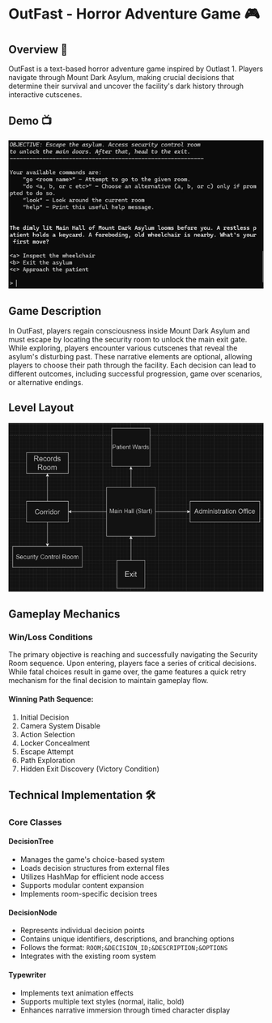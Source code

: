 # OutFast - Horror Adventure Game  🎮

## Overview 🌟
OutFast is a text-based horror adventure game inspired by Outlast 1. Players navigate through Mount Dark Asylum, making crucial decisions that determine their survival and uncover the facility's dark history through interactive cutscenes.

## Demo 📺

![OutFast Gameplay](/demo.gif)

## Game Description 
In OutFast, players regain consciousness inside Mount Dark Asylum and must escape by locating the security room to unlock the main exit gate. While exploring, players encounter various cutscenes that reveal the asylum's disturbing past. These narrative elements are optional, allowing players to choose their path through the facility. Each decision can lead to different outcomes, including successful progression, game over scenarios, or alternative endings.

## Level Layout
![Asylum Room Layout](docs/layout.png)

## Gameplay Mechanics

### Win/Loss Conditions
The primary objective is reaching and successfully navigating the Security Room sequence. Upon entering, players face a series of critical decisions. While fatal choices result in game over, the game features a quick retry mechanism for the final decision to maintain gameplay flow.

#### Winning Path Sequence:
1. Initial Decision
2. Camera System Disable
3. Action Selection
4. Locker Concealment
5. Escape Attempt
6. Path Exploration
7. Hidden Exit Discovery (Victory Condition)

## Technical Implementation 🛠️

### Core Classes

#### DecisionTree
- Manages the game's choice-based system
- Loads decision structures from external files
- Utilizes HashMap for efficient node access
- Supports modular content expansion
- Implements room-specific decision trees

#### DecisionNode
- Represents individual decision points
- Contains unique identifiers, descriptions, and branching options
- Follows the format: `ROOM;&DECISION_ID;&DESCRIPTION;&OPTIONS`
- Integrates with the existing room system

#### Typewriter
- Implements text animation effects
- Supports multiple text styles (normal, italic, bold)
- Enhances narrative immersion through timed character display